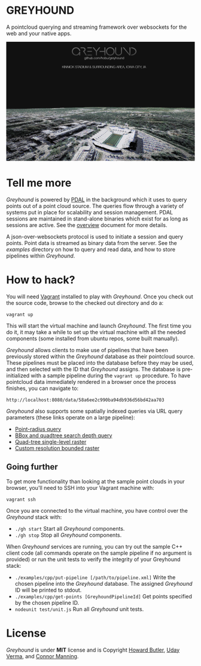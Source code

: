 # GREYHOUND

A pointcloud querying and streaming framework over websockets for the web and your native apps.

![pointcloud](pointcloud.png)

# Tell me more
_Greyhound_ is powered by [PDAL](http://www.pointcloud.org/) in the background which it uses to query points out of a point cloud source. The queries flow through a variety of systems put in place for scalability and session management.  PDAL sessions are maintained in stand-alone binaries which exist for as long as sessions are active.  See the [overview](https://github.com/hobu/greyhound/blob/master/doc/overview.rst) document for more details.

A json-over-websockets protocol is used to initiate a session and query points.  Point data is streamed as binary data from the server.  See the _examples_ directory on how to query and read data, and how to store pipelines within _Greyhound_.

# How to hack?
You will need [Vagrant](http://www.vagrantup.com/) installed to play with _Greyhound_.  Once you check out the source code, browse to the checked out directory and do a:

	vagrant up

This will start the virtual machine and launch _Greyhound_.  The first time you do it, it may take a while to set up the virtual machine with all the needed components (some installed from ubuntu repos, some built manually).

_Greyhound_ allows clients to make use of pipelines that have been previously stored within the _Greyhound_ database as their pointcloud source.  These pipelines must be placed into the database before they may be used, and then selected with the ID that _Greyhound_ assigns.  The database is pre-initialized with a sample pipeline during the `vagrant up` procedure.  To have pointcloud data immediately rendered in a browser once the process finishes, you can navigate to:

    http://localhost:8080/data/58a6ee2c990ba94db936d56bd42aa703

_Greyhound_ also supports some spatially indexed queries via URL query parameters (these links operate on a large pipeline):

- [Point-radius query](http://localhost:8080/data/3c51e54a3f0e1b7f4ffd582d4d970162?radius=400&geo={%22type%22:%22Point%22,%22coordinates%22:[276488.2105233709,4179808.998997613,2029.596267072244]})
- [BBox and quadtree search depth query](http://localhost:8080/data/3c51e54a3f0e1b7f4ffd582d4d970162?geo={%22bbox%22:[276400,4179000,277100,4179700]}&depthEnd=10)
- [Quad-tree single-level raster](http://localhost:8080/data/3c51e54a3f0e1b7f4ffd582d4d970162?rasterize=9)
- [Custom resolution bounded raster](http://localhost:8080/data/3c51e54a3f0e1b7f4ffd582d4d970162?geo={%22bbox%22:[276400,4179000,277100,4179700]}&resolution=[256,256])

## Going further
To get more functionality than looking at the sample point clouds in your browser, you'll need to SSH into your Vagrant machine with:

	vagrant ssh

Once you are connected to the virtual machine, you have control over the _Greyhound_ stack with:

- `./gh start`  Start all _Greyhound_ components.
- `./gh stop`   Stop all _Greyhound_ components.

When _Greyhound_ services are running, you can try out the sample C++ client code (all commands operate on the sample pipeline if no argument is provided) or run the unit tests to verify the integrity of your Greyhound stack:

- `./examples/cpp/put-pipeline [/path/to/pipeline.xml]` Write the chosen pipeline into the _Greyhound_ database.  The assigned _Greyhound_ ID will be printed to stdout.
- `./examples/cpp/get-points [GreyhoundPipelineId]`     Get points specified by the chosen pipeline ID.
- `nodeunit test/unit.js`                               Run all _Greyhound_ unit tests.

# License
_Greyhound_ is under **MIT** license and is Copyright [Howard Butler](http://hobu.biz), [Uday Verma](https://github.com/verma), and [Connor Manning](https://github.com/connormanning).

